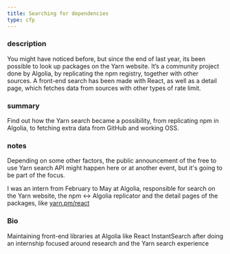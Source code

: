 ```yaml
---
title: Searching for dependencies
type: cfp
---
```


### description

You might have noticed before, but since the end of last year, its been possible to look up packages on the Yarn website. It’s a community project done by Algolia, by replicating the npm registry, together with other sources. A front-end search has been made with React, as well as a detail page, which fetches data from sources with other types of rate limit.

### summary

Find out how the Yarn search became a possibility, from replicating npm in Algolia, to fetching extra data from GitHub and working OSS.

### notes

Depending on some other factors, the public announcement of the free to use Yarn search API might happen here or at another event, but it's going to be part of the focus.

I was an intern from February to May at Algolia, responsible for search on the Yarn website, the npm ↔️ Algolia replicator and the detail pages of the packages, like [yarn.pm/react](https://yarn.pm/react)

### Bio

Maintaining front-end libraries at Algolia like React InstantSearch after doing an internship focused around research and the Yarn search experience

